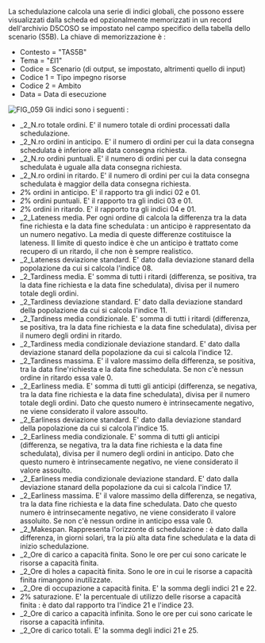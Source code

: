 La schedulazione calcola una serie di indici globali, che possono essere visualizzati dalla scheda ed opzionalmente memorizzati in un record dell'archivio D5COSO se impostato nel campo specifico della tabella dello scenario (S5B).
La chiave di memorizzazione è : 
* Contesto = "TAS5B"
* Tema = "£I1"
* Codice = Scenario (di output, se impostato, altrimenti quello di input)
* Codice 1 = Tipo impegno risorse
* Codice 2 = Ambito
* Data = Data di esecuzione

![FIG_059](http://localhost:3000/immagini/MBDOC_OPE-S5IRIS_IND/FIG_059.png)
Gli indici sono i seguenti : 

 - _2_N.ro totale ordini. E' il numero totale di ordini processati dalla schedulazione.
 - _2_N.ro ordini in anticipo. E' il numero di ordini per cui la data consegna schedulata è inferiore alla data consegna richiesta.
 - _2_N.ro ordini puntuali. E' il numero di ordini per cui la data consegna schedulata è uguale alla data consegna richiesta.
 - _2_N.ro ordini in ritardo. E' il numero di ordini per cui la data consegna schedulata è maggior della data consegna richiesta.
 - _2_% ordini in anticipo. E' il rapporto tra gli indici 02 e 01.
 - _2_% ordini puntuali. E' il rapporto tra gli indici 03 e 01.
 - _2_% ordini in ritardo. E' il rapporto tra gli indici 04 e 01.
 - _2_Lateness media. Per ogni ordine di calcola la differenza tra la data fine richiesta e la data fine schedulata :  un anticipo è rappresentato da un numero negativo. La media di queste differenze costituisce la lateness. Il limite di questo indice è che un anticipo è trattato come recupero di un ritardo, il che non è sempre realistico.
 - _2_Lateness deviazione standard. E' dato dalla deviazione stanard della popolazione da cui si calcola l'indice 08.
 - _2_Tardiness media. E' somma di tutti i ritardi (differenza, se positiva, tra la data fine richiesta e la data fine schedulata), divisa per il numero totale degli ordini.
 - _2_Tardiness deviazione standard. E' dato dalla deviazione standard della popolazione da cui si calcola l'indice 11.
 - _2_Tardiness media condizionale. E' somma di tutti i ritardi (differenza, se positiva, tra la data fine richiesta e la data fine schedulata), divisa per il numero degli ordini in ritardo.
 - _2_Tardiness media condizionale deviazione standard. E' dato dalla deviazione stanard della popolazione da cui si calcola l'indice 12.
 - _2_Tardiness massima. E' il valore massimo della differenza, se positiva, tra la data fine'richiesta e la data fine schedulata. Se non c'è nessun ordine in ritardo essa vale 0.
 - _2_Earliness media. E' somma di tutti gli anticipi (differenza, se negativa, tra la data fine richiesta e la data fine schedulata), divisa per il numero totale degli ordini. Dato che questo numero è intrinsecamente negativo, ne viene considerato il valore assoulto.
 - _2_Earliness deviazione standard. E' dato dalla deviazione standard della popolazione da cui si calcola l'indice 15.
 - _2_Earliness media condizionale. E' somma di tutti gli anticipi (differenza, se negativa, tra la data fine richiesta e la data fine schedulata), divisa per il numero degli ordini in anticipo. Dato che questo numero è intrinsecamente negativo, ne viene considerato il valore assoulto.
 - _2_Earliness media condizionale deviazione standard. E' dato dalla deviazione stanard della popolazione da cui si calcola l'indice 17.
 - _2_Earliness massima. E' il valore massimo della differenza, se negativa, tra la data fine richiesta e la data fine schedulata. Dato che questo numero è intrinsecamente negativo, ne viene considerato il valore assoluito. Se non c'è nessun ordine in anticipo essa vale 0.
 - _2_Makespan. Rappresenta l'orizzonte di schedulazione :  è dato dalla differenza, in giorni solari, tra la più alta data fine schedulata e la data di inizio schedulazione.
 - _2_Ore di carico a capacità finita. Sono le ore per cui sono caricate le risorse a capacità finita.
 - _2_Ore di holes a capacità finita. Sono le ore in cui le risorse a capacità finita rimangono inutilizzate.
 - _2_Ore di occupazione a capacità finita. E' la somma degli indici 21 e 22.
 - _2_% saturazione. E' la percentuale di utilizzo delle risorse a capacità finita :  è dato dal rapporto tra l'indice 21 e l'indice 23.
 - _2_Ore di carico a capacità infinita. Sono le ore per cui sono caricate le risorse a capacità infinita.
 - _2_Ore di carico totali. E' la somma degli indici 21 e 25.

